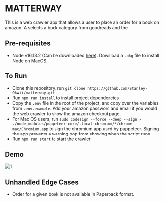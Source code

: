 # MATTERWAY

This is a web crawler app that allows a user to place an order for a book on amazon. A selects a book category from goodreads and the

## Pre-requisites

- Node v16.13.2 (Can be downloaded [here](https://nodejs.org/download/release/v16.13.2/)). Download a `.pkg` file to install Node on MacOS.

## To Run

- Clone this repository, run `git clone https://github.com/Stanley-Okwii/matterway.git`
- Run `npm run install` to install project dependencies
- Copy the `.env` file in the root of the project, and copy over the variables from `.env.example`. Add your amazon password and email if you would the web crawler to show the amazon checkout page.
- For Mac OS users, run `sudo codesign --force --deep --sign - ./node_modules/puppeteer-core/.local-chromium/*/chrome-mac/Chromium.app` to sign the chromium.app used by puppeteer. Signing the app prevents a warning pop from showing when the script runs.
- Run `npm run start` to start the crawler

## Demo

![1](/screenshots/web_crawler.gif)

## Unhandled Edge Cases

- Order for a given book is not available in Paperback format.
